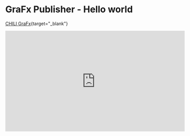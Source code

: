 # GraFx Publisher - Hello world

[CHILI GraFx](https://chiligrafx.com){target="_blank"}

<iframe width="560" height="315" src="https://www.youtube.com/embed/Qe-6iIg7EX8?si=WHpPArKJOX-ojoZx" title="YouTube video player" frameborder="0" allow="accelerometer; autoplay; clipboard-write; encrypted-media; gyroscope; picture-in-picture; web-share" referrerpolicy="strict-origin-when-cross-origin" allowfullscreen></iframe>